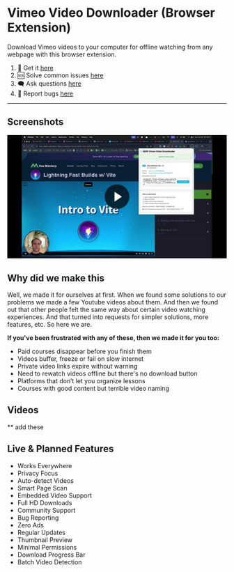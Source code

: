 # Vimeo Video Downloader (Browser Extension)

Download Vimeo videos to your computer for offline watching from any webpage with this browser extension.

1. 🔗 Get it [here](https://serp.ly/stuff/vimeo-video-downloader)
2. 🆘 Solve common issues [here](https://github.com/orgs/serpapps/discussions)
3. 🗨️ Ask questions [here](https://serp.ly/@serp/community)
4. 🐛 Report bugs [here](https://github.com/serpapps/vimeo-video-downloader/issues)

---


## Screenshots

<img src="https://raw.githubusercontent.com/devinschumacher/uploads/refs/heads/main/images/download-vimeo-videos-private-or-public-with-browser-extension.jpg" alt="vimeo video downloader 1" width="800" />

## Why did we make this

Well, we made it for ourselves at first.
When we found some solutions to our problems we made a few Youtube videos about them.
And then we found out that other people felt the same way about certain video watching experiences.
And that turned into requests for simpler solutions, more features, etc. So here we are.

**If you've been frustrated with any of these, then we made it for you too:**

- Paid courses disappear before you finish them
- Videos buffer, freeze or fail on slow internet
- Private video links expire without warning
- Need to rewatch videos offline but there's no download button
- Platforms that don’t let you organize lessons
- Courses with good content but terrible video naming


## Videos

** add these




## Live & Planned Features

- Works Everywhere
- Privacy Focus
- Auto-detect Videos
- Smart Page Scan
- Embedded Video Support
- Full HD Downloads
- Community Support
- Bug Reporting
- Zero Ads
- Regular Updates
- Thumbnail Preview
- Minimal Permissions
- Download Progress Bar
- Batch Video Detection
